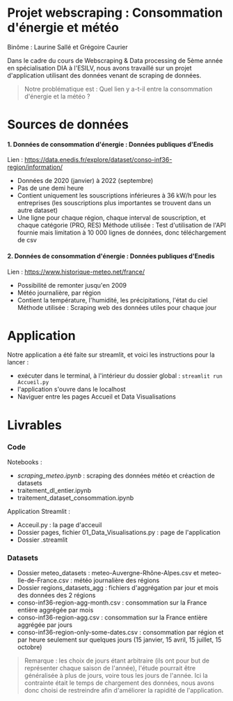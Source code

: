 # Projet webscraping : Consommation d'énergie et météo 
Binôme : Laurine Sallé et Grégoire Caurier

Dans le cadre du cours de Webscraping & Data processing de 5ème année en spécialisation DIA à l'ESILV, nous avons travaillé sur un projet d'application utilisant des données venant de scraping de données. 

> Notre problématique est : Quel lien y a-t-il entre la consommation d'énergie et la météo ?

 # Sources de données
 #### 1. Données de consommation d'énergie : Données publiques d'Enedis
Lien : https://data.enedis.fr/explore/dataset/conso-inf36-region/information/
- Données de 2020 (janvier) à 2022 (septembre)
- Pas de une demi heure
- Contient uniquement les souscriptions inférieures à 36 kW/h pour les entreprises (les souscriptions plus importantes se trouvent dans un autre dataset)
- Une ligne pour chaque région, chaque interval de souscription, et chaque catégorie (PRO, RES)
Méthode utilisée : Test d'utilisation de l'API fournie mais limitation à 10 000 lignes de données, donc téléchargement de csv 

#### 2. Données de consommation d'énergie : Données publiques d'Enedis
Lien : https://www.historique-meteo.net/france/
- Possibilité de remonter jusqu'en 2009
- Météo journalière, par région
- Contient la température, l'humidité, les précipitations, l'état du ciel
Méthode utilisée : Scraping web des données utiles pour chaque jour

# Application 
Notre application a été faite sur streamlit, et voici les instructions pour la lancer : 
- exécuter dans le terminal, à l'intérieur du dossier global : `streamlit run Accueil.py`
- l'application s'ouvre dans le localhost
- Naviguer entre les pages Accueil et Data Visualisations

# Livrables 
### Code 
Notebooks : 
- *scraping_meteo.ipynb* : scraping des données météo et créaction de datasets
- traitement_dl_entier.ipynb
- traitement_dataset_consommation.ipynb

Application Streamlit : 
- Acceuil.py : la page d'acceuil
- Dossier pages, fichier 01_Data_Visualisations.py : page de l'application
- Dossier .streamlit


### Datasets
- Dossier meteo_datasets : meteo-Auvergne-Rhône-Alpes.csv et meteo-Ile-de-France.csv : météo journalière des régions
- Dossier regions_datasets_agg : fichiers d'aggrégation par jour et mois des données des 2 régions
- conso-inf36-region-agg-month.csv : consommation sur la France entière aggrégée par mois 
- conso-inf36-region-agg.csv : consommation sur la France entière aggrégée par jours 
- conso-inf36-region-only-some-dates.csv : consommation par région et par heure seulement sur quelques jours (15 janvier, 15 avril, 15 juillet, 15 octobre)
> Remarque : les choix de jours étant arbitraire (ils ont pour but de représenter chaque saison de l'année), l'étude pourrait être généralisée à plus de jours, voire tous les jours de l'année. Ici la contrainte était le temps de chargement des données, nous avons donc choisi de restreindre afin d'améliorer la rapidité de l'application. 
